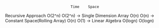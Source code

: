 
                                  Time    Space
Recursive Approach                O(2^n)  O(2^n)
-> Single Dimension Array         O(n)    O(n)
-> Constant Space(Rolling Array)  O(n)    O(1)
-> Linear Algebra                 O(logn) O(logn)
